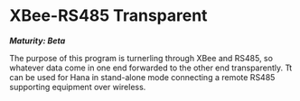 XBee-RS485 Transparent
=
***Maturity: Beta***

The purpose of this program is turnerling through XBee and RS485, so whatever data come in one end forwarded to the other end transparently.
Tt can be used for Hana in stand-alone mode connecting a remote RS485 supporting equipment over wireless.